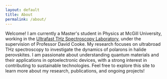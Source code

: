 ```yaml
---
layout: default
title: About
permalink: /about/
---
```

Welcome! I am currently a Master's student in Physics at McGill University, working in the [Ultrafast THz Spectroscopy Laboratory](https://thz.lab.mcgill.ca/), under the supervision of Professor David Cooke. My research focuses on ultrabroad THz spectroscopy to investigate the dynamics of polarons in halide perovskites.
I am passionate about understanding quantum materials and their applications in optoelectronic devices, with a strong interest in contributing to sustainable technologies.
Feel free to explore this site to learn more about my research, publications, and ongoing projects!